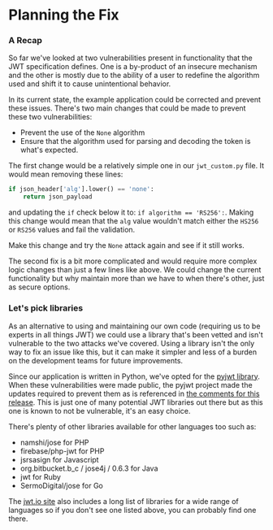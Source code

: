 # Planning the Fix

### A Recap

So far we've looked at two vulnerabilities present in functionality that the JWT specification defines. One is a by-product of an insecure mechanism and the other is mostly due to the ability of a user to redefine the algorithm used and shift it to cause unintentional behavior.

In its current state, the example application could be corrected and prevent these issues. There's two main changes that could be made to prevent these two vulnerabilities:

- Prevent the use of the `None` algorithm
- Ensure that the algorithm used for parsing and decoding the token is what's expected.

The first change would be a relatively simple one in our `jwt_custom.py` file. It would mean removing these lines:

```python
if json_header['alg'].lower() == 'none':
    return json_payload
```

and updating the `if` check below it to: `if algorithm == 'RS256':`. Making this change would mean that the `alg` value wouldn't match either the `HS256` or `RS256` values and fail the validation.

Make this change and try the `None` attack again and see if it still works.

The second fix is a bit more complicated and would require more complex logic changes than just a few lines like above. We could change the current functionality but why maintain more than we have to when there's other, just as secure options.

### Let's pick libraries

As an alternative to using and maintaining our own code (requiring us to be experts in all things JWT) we could use a library that's been vetted and isn't vulnerable to the two attacks we've covered. Using a library isn't the only way to fix an issue like this, but it can make it simpler and less of a burden on the development teams for future improvements.

Since our application is written in Python, we've opted for the [pyjwt library](https://pyjwt.readthedocs.io/en/latest/). When these vulnerabilities were made public, the pyjwt project made the updates required to prevent them as is referenced in [the comments for this release](https://github.com/jpadilla/pyjwt/releases/tag/1.0.0). This is just one of many potential JWT libraries out there but as this one is known to not be vulnerable, it's an easy choice.

There's plenty of other libraries available for other languages too such as:

- namshi/jose for PHP
- firebase/php-jwt for PHP
- jsrsasign for Javascript
- org.bitbucket.b_c / jose4j / 0.6.3 for Java
- jwt for Ruby
- SermoDigital/jose for Go

The [jwt.io site](https://jwt.io/) also includes a long list of libraries for a wide range of languages so if you don't see one listed above, you can probably find one there.
